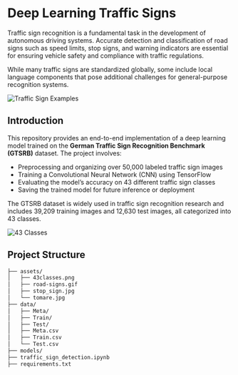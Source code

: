 
# Deep Learning Traffic Signs

Traffic sign recognition is a fundamental task in the development of autonomous driving systems. Accurate detection and classification of road signs such as speed limits, stop signs, and warning indicators are essential for ensuring vehicle safety and compliance with traffic regulations.

While many traffic signs are standardized globally, some include local language components that pose additional challenges for general-purpose recognition systems.

![Traffic Sign Examples](assets/road-signs.gif)

## Introduction

This repository provides an end-to-end implementation of a deep learning model trained on the **German Traffic Sign Recognition Benchmark (GTSRB)** dataset. The project involves:

- Preprocessing and organizing over 50,000 labeled traffic sign images
- Training a Convolutional Neural Network (CNN) using TensorFlow
- Evaluating the model’s accuracy on 43 different traffic sign classes
- Saving the trained model for future inference or deployment

The GTSRB dataset is widely used in traffic sign recognition research and includes 39,209 training images and 12,630 test images, all categorized into 43 classes.

![43 Classes](assets/43classes.png)

## Project Structure

```bash
├── assets/
│   ├── 43classes.png
│   ├── road-signs.gif
│   ├── stop_sign.jpg
│   └── tomare.jpg
├── data/
│   ├── Meta/
│   ├── Train/
│   ├── Test/
│   ├── Meta.csv
│   ├── Train.csv
│   └── Test.csv
├── models/
├── traffic_sign_detection.ipynb
├── requirements.txt
